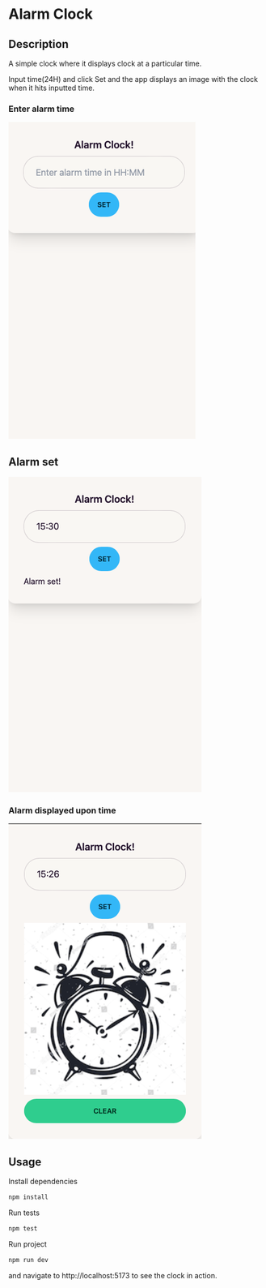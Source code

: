 # Alarm Clock

## Description

A simple clock where it displays clock at a particular time.

Input time(24H) and click Set and the app displays an image with the clock when it hits inputted time.

### Enter alarm time

![alt text](./example1.png)

## Alarm set

![alt text](./example2.png)

### Alarm displayed upon time

![alt text](./example%20result.png)

## Usage

Install dependencies

```bash
npm install
```

Run tests

```bash
npm test
```

Run project

```bash
npm run dev
```

and navigate to http://localhost:5173 to see the clock in action.
